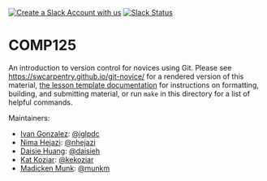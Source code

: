 [![Create a Slack Account with us](https://img.shields.io/badge/Create_Slack_Account-The_Carpentries-071159.svg)](https://swc-slack-invite.herokuapp.com/) 
 [![Slack Status](https://img.shields.io/badge/Slack_Channel-swc--git-E01563.svg)](https://swcarpentry.slack.com/messages/C91JS49HD) 

COMP125
==========

An introduction to version control for novices using Git.
Please see <https://swcarpentry.github.io/git-novice/> for a rendered version of this material,
[the lesson template documentation][lesson-example]
for instructions on formatting, building, and submitting material,
or run `make` in this directory for a list of helpful commands.

Maintainers:

* [Ivan Gonzalez][gonzalez_ivan]: [@iglpdc](https://github.com/iglpdc)
* [Nima Hejazi][hejazi_nima]: [@nhejazi](https://github.com/nhejazi)
* [Daisie Huang][huang_daisie]: [@daisieh](https://github.com/daisieh)
* [Kat Koziar][koziar_kat]: [@kekoziar](https://github.com/kekoziar)
* [Madicken Munk][munk_madicken]: [@munkm](https://github.com/munkm)

[gonzalez_ivan]: https://software-carpentry.org/team/#gonzalez_ivan
[hejazi_nima]: https://software-carpentry.org/team/#hejazi_nima
[huang_daisie]: https://software-carpentry.org/team/#huang_daisie
[koziar_kat]: https://software-carpentry.org/team/#koziar_kat
[munk_madicken]: https://software-carpentry.org/team/#munk_madicken
[lesson-example]: https://swcarpentry.github.io/lesson-example

